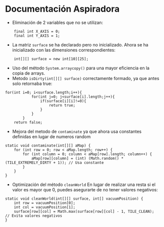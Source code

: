 # Documentación Aspiradora

- Eliminación de 2 variables que no se utilizan:<br>
```
    final int X_AXIS = 0;
    final int Y_AXIS = 1;
```
- La matriz `surface` se ha declarado pero no inicializado. Ahora se ha inicializado con las dimensiones correspondientes: <br>
```
    int[][] surface = new int[10][25];
```
- Uso del método  `System.arraycopy()` para una mayor eficiencia en la copia de arrays.
- Metodo `isDirty(int[][] surface)` correctamente formado, ya que antes solo retornaba true:<br>
```
for(int i=0; i<surface.length;i++){
            for(int j=0; j<surface[i].length;j++){
                if(surface[i][i]!=0){
                    return true;
                }
            }
        }
    return false;
```
- Mejora del metodo de `contaminate` ya que ahora usa constantes definidas en lugar de numeros random
```
static void contaminate(int[][] aMap) {
    for (int row = 0; row < aMap.length; row++) {
        for (int column = 0; column < aMap[row].length; column++) {
            aMap[row][column] = (int) (Math.random() * (TILE_EXTREMELY_DIRTY + 1)); // Usa constante
        }
    }
}
```
- Optimización del método `cleanWorld` En lugar de realizar una resta si el valor es mayor que 0, puedes asegurarte de no tener valores negativos:

```
static void cleanWorld(int[][] surface, int[] vacuumPosition) {
    int row = vacuumPosition[0];
    int col = vacuumPosition[1];
    surface[row][col] = Math.max(surface[row][col] - 1, TILE_CLEAN); // Evita valores negativos
}
```

